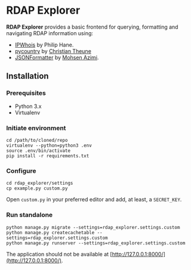 # RDAP Explorer

**RDAP Explorer** provides a basic frontend for querying, formatting and
navigating RDAP information using:

- [IPWhois](https://github.com/secynic/ipwhois) by Philip Hane.
- [pycountry](https://bitbucket.org/flyingcircus/pycountry) by [Christian Theune](https://flyingcircus.io/)
- [JSONFormatter](http://azimi.me/json-formatter-js/) by [Mohsen Azimi](http://azimi.me/).

## Installation

### Prerequisites

- Python 3.x
- Virtualenv

### Initiate environment

```commandline
cd /path/to/cloned/repo
virtualenv --python=python3 .env
source .env/bin/activate
pip install -r requirements.txt
```

### Configure

```commandline
cd rdap_explorer/settings
cp example.py custom.py
```

Open `custom.py` in your preferred editor and add, at least, a `SECRET_KEY`.

### Run standalone

```commandline
python manage.py migrate --settings=rdap_explorer.settings.custom
python manage.py createcachetable --settings=rdap_explorer.settings.custom
python manage.py runserver --settings=rdap_explorer.settings.custom
```

The application should not be available at 
[http://127.0.0.1:8000/](http://127.0.0.1:8000/).